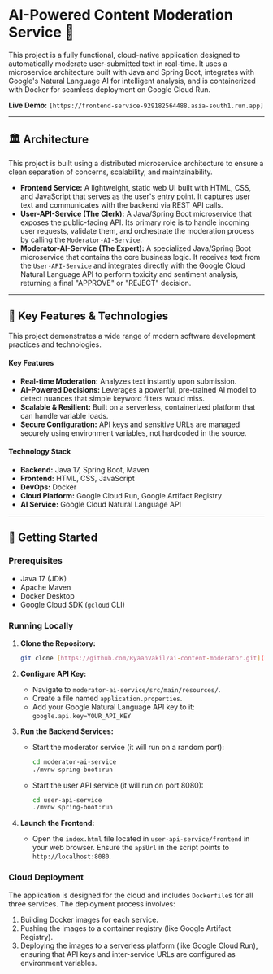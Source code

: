 # AI-Powered Content Moderation Service 🤖

This project is a fully functional, cloud-native application designed to automatically moderate user-submitted text in real-time. It uses a microservice architecture built with Java and Spring Boot, integrates with Google's Natural Language AI for intelligent analysis, and is containerized with Docker for seamless deployment on Google Cloud Run.

**Live Demo:** `[https://frontend-service-929182564488.asia-south1.run.app]`

---

## 🏛️ Architecture

This project is built using a distributed microservice architecture to ensure a clean separation of concerns, scalability, and maintainability.

* **Frontend Service:** A lightweight, static web UI built with HTML, CSS, and JavaScript that serves as the user's entry point. It captures user text and communicates with the backend via REST API calls.
* **User-API-Service (The Clerk):** A Java/Spring Boot microservice that exposes the public-facing API. Its primary role is to handle incoming user requests, validate them, and orchestrate the moderation process by calling the `Moderator-AI-Service`.
* **Moderator-AI-Service (The Expert):** A specialized Java/Spring Boot microservice that contains the core business logic. It receives text from the `User-API-Service` and integrates directly with the Google Cloud Natural Language API to perform toxicity and sentiment analysis, returning a final "APPROVE" or "REJECT" decision.



---

## 🚀 Key Features & Technologies

This project demonstrates a wide range of modern software development practices and technologies.

#### **Key Features**
* **Real-time Moderation:** Analyzes text instantly upon submission.
* **AI-Powered Decisions:** Leverages a powerful, pre-trained AI model to detect nuances that simple keyword filters would miss.
* **Scalable & Resilient:** Built on a serverless, containerized platform that can handle variable loads.
* **Secure Configuration:** API keys and sensitive URLs are managed securely using environment variables, not hardcoded in the source.

#### **Technology Stack**
* **Backend:** Java 17, Spring Boot, Maven
* **Frontend:** HTML, CSS, JavaScript
* **DevOps:** Docker
* **Cloud Platform:** Google Cloud Run, Google Artifact Registry
* **AI Service:** Google Cloud Natural Language API

---

## 🔧 Getting Started

### **Prerequisites**
* Java 17 (JDK)
* Apache Maven
* Docker Desktop
* Google Cloud SDK (`gcloud` CLI)

### **Running Locally**
1.  **Clone the Repository:**
    ```bash
    git clone [https://github.com/RyaanVakil/ai-content-moderator.git](https://github.com/RyaanVakil/ai-content-moderator.git)
    ```
2.  **Configure API Key:**
    * Navigate to `moderator-ai-service/src/main/resources/`.
    * Create a file named `application.properties`.
    * Add your Google Natural Language API key to it: `google.api.key=YOUR_API_KEY`

3.  **Run the Backend Services:**
    * Start the moderator service (it will run on a random port):
        ```bash
        cd moderator-ai-service
        ./mvnw spring-boot:run
        ```
    * Start the user API service (it will run on port 8080):
        ```bash
        cd user-api-service
        ./mvnw spring-boot:run
        ```
4.  **Launch the Frontend:**
    * Open the `index.html` file located in `user-api-service/frontend` in your web browser. Ensure the `apiUrl` in the script points to `http://localhost:8080`.

### **Cloud Deployment**
The application is designed for the cloud and includes `Dockerfile`s for all three services. The deployment process involves:
1.  Building Docker images for each service.
2.  Pushing the images to a container registry (like Google Artifact Registry).
3.  Deploying the images to a serverless platform (like Google Cloud Run), ensuring that API keys and inter-service URLs are configured as environment variables.
